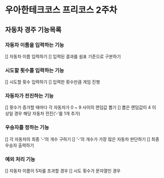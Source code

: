 # 우아한테크코스 프리코스 2주차

## 자동차 경주 기능목록

### 자동차 이름을 입력하는 기능
[] 자동차 이름 입력하기
[] 입력된 결과를 쉼표 기준으로 구분하기

### 시도할 횟수를 입력하는 기능
[] 시도할 횟수 입력하기
[] 입력한 횟수만큼 게임 진행

### 자동차가 전진하는 기능
[] 횟수가 증가할 때마다 각 자동차가 0 ~ 9 사이의 랜덤값 뽑기
[] 뽑은 랜덤값이 4 이상일 경우 해당 자동차 전진(’-’를 1개 추가)

### 우승자를 정하는 기능
[] 각 자동차의 최종 ‘-’의 개수 구하기
[] ‘-’의 개수가 가장 많은 자동차 판단하기
[] 최종 우승자 출력하기

### 예외 처리 기능
[] 자동차 이름이 5자를 초과할 경우
[] 시도 횟수가 문자열인 경우